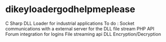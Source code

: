 # dikeyloadergodhelpmeplease
C Sharp DLL Loader for industrial applications
To do :
Socket communications with a external server for the DLL file stream
PHP API
Forum integration for logins
File streaming api
DLL Encryption/Decryption
